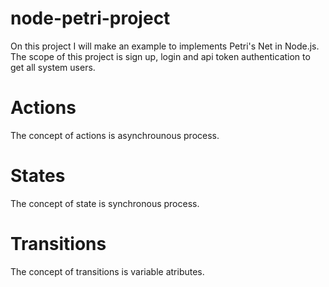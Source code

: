 # node-petri-project
On this project I will make an example to implements Petri's Net in Node.js. The scope of this project is sign up, login and api token authentication to get all system users.

# Actions
The concept of actions is asynchrounous process.

# States
The concept of state is synchronous process.

# Transitions
The concept of transitions is variable atributes.
